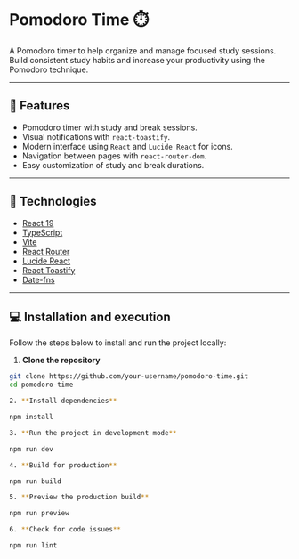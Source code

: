 # Pomodoro Time ⏱️

A Pomodoro timer to help organize and manage focused study sessions.  
Build consistent study habits and increase your productivity using the Pomodoro
technique.

---

## 📝 Features

- Pomodoro timer with study and break sessions.
- Visual notifications with `react-toastify`.
- Modern interface using `React` and `Lucide React` for icons.
- Navigation between pages with `react-router-dom`.
- Easy customization of study and break durations.

---

## 🚀 Technologies

- [React 19](https://reactjs.org/)
- [TypeScript](https://www.typescriptlang.org/)
- [Vite](https://vitejs.dev/)
- [React Router](https://reactrouter.com/)
- [Lucide React](https://lucide.dev/)
- [React Toastify](https://fkhadra.github.io/react-toastify/)
- [Date-fns](https://date-fns.org/)

---

## 💻 Installation and execution

Follow the steps below to install and run the project locally:

1. **Clone the repository**

```bash
git clone https://github.com/your-username/pomodoro-time.git
cd pomodoro-time

2. **Install dependencies**

npm install

3. **Run the project in development mode**

npm run dev

4. **Build for production**

npm run build

5. **Preview the production build**

npm run preview

6. **Check for code issues**

npm run lint
```
